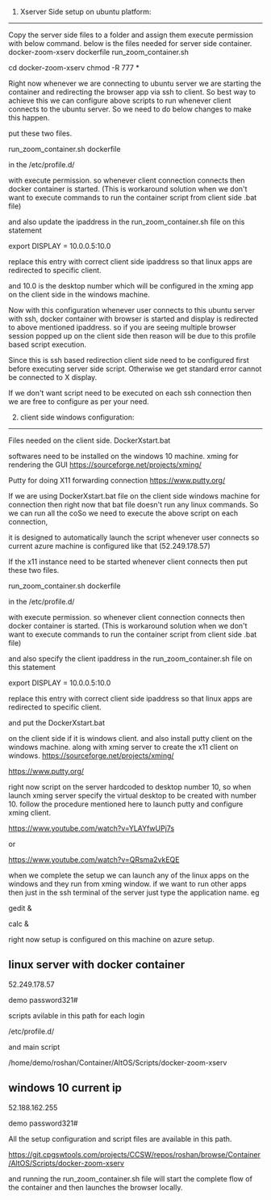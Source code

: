 
1. Xserver Side setup on ubuntu platform:
--------------------------------------------
Copy the server side files to a folder and assign them execute permission with below command.
below is the files needed for server side container.
docker-zoom-xserv
    dockerfile
    run_zoom_container.sh 

cd docker-zoom-xserv
chmod -R 777 *

Right now whenever we are connecting to ubuntu server we are starting the container and redirecting the browser app via ssh to client. 
So best way to achieve this we can configure above scripts to run whenever client connects to the ubuntu server. So we need to do below changes to make this happen. 

put these two files.

run_zoom_container.sh
dockerfile

in the /etc/profile.d/

with execute permission. so whenever client connection connects then docker container is started. (This is workaround solution when we don't want to execute commands to run the container script from client side .bat file) 

and also update the ipaddress in the 
run_zoom_container.sh file on this statement

export DISPLAY = 10.0.0.5:10.0

replace this entry with correct client side ipaddress so that linux apps are redirected to specific client.

and 10.0 is the desktop number which will be configured in the xming app on the client side in the windows machine.

Now with this configuration whenever user connects to this ubuntu server with ssh, docker container with browser is started and display is redirected to above mentioned ipaddress. so if you are seeing multiple browser session popped up on the client side then reason will be due to this profile based script execution.

Since this is ssh based redirection client side need to be configured first before executing server side script. Otherwise we get standard error cannot be connected to X display.

If we don't want script need to be executed on each ssh connection then we are free to configure as per your need.


2. client side windows configuration:
----------------------------------------- 

Files needed on the client side.
DockerXstart.bat

softwares need to be installed on the windows 10 machine.
xming for rendering the GUI
https://sourceforge.net/projects/xming/
 
Putty for doing X11 forwarding connection 
https://www.putty.org/



If we are using DockerXstart.bat file on the client side windows machine for connection then right now that bat file doesn't run any linux commands. So we can run all the coSo we need to execute the above script on each connection, 

it is designed to automatically launch the script whenever user connects so current azure machine is configured like that (52.249.178.57)

If the x11 instance need to be started whenever client connects then put these two files.

run_zoom_container.sh
dockerfile

in the /etc/profile.d/

with execute permission. so whenever client connection connects then docker container is started. (This is workaround solution when we don't want to execute commands to run the container script from client side .bat file) 

and also specify the client ipaddress in the 
run_zoom_container.sh file on this statement

export DISPLAY = 10.0.0.5:10.0

replace this entry with correct client side ipaddress so that linux apps are redirected to specific client.

and put the 
DockerXstart.bat 

on the client side if it is windows client.
and also install putty client on the windows machine.
along with xming server to create the x11 client on windows.
https://sourceforge.net/projects/xming/
 
https://www.putty.org/

right now script on the server hardcoded to desktop number 10, so when launch xming server specify the virtual desktop to be created with number 10.
follow the procedure mentioned here to launch putty and configure xming client.

https://www.youtube.com/watch?v=YLAYfwUPj7s

or
 
https://www.youtube.com/watch?v=QRsma2vkEQE

when we complete the setup we can launch any of the linux apps on the windows and they run from xming window. 
if we want to run other apps then just in the ssh terminal of the server just type the application name. eg

gedit &

calc &

right now setup is configured on this machine on azure setup.

linux server with docker container
------------------------------
52.249.178.57

demo
password321#

scripts avilable in this path for each login

/etc/profile.d/

and main script

/home/demo/roshan/Container/AltOS/Scripts/docker-zoom-xserv


windows 10 current ip
---------------------
52.188.162.255

demo
password321#


All the setup configuration and script files are available in this path.

https://git.cpgswtools.com/projects/CCSW/repos/roshan/browse/Container/AltOS/Scripts/docker-zoom-xserv

and running the run_zoom_container.sh file will start the complete flow of the container and then launches the browser locally.

